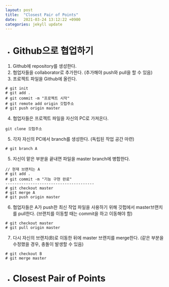 ```yaml
---
layout: post
title:  "Closest Pair of Points"
date:   2021-03-24 13:12:22 +0900
categories: jekyll update
---
```


- # Github으로 협업하기
1. Github에 repository를 생성한다.
2. 협업자들을 collaborator로 추가한다.
(추가해야 push와 pull을 할 수 있음)
3. 프로젝트 파일을 Github에 올린다.
```
# git init
# git add .
# git commit -m "프로젝트 시작"
# git remote add origin 깃헙주소
# git push origin master
```
4. 협업자들은 프로젝트 파일을 자신의 PC로 가져온다.
```
git clone 깃헙주소
```
5. 각자 자신의 PC에서 branch를 생성한다.
(독립된 작업 공간 마련)
```
# git branch A
```
5. 자신이 맡은 부분을 끝내면 파일을 master branch에 병합한다.
```
// 현재 브랜치는 A
# git add .
# git commit -m "기능 구현 완료"
---------------------------------------
# git checkout master
# git merge A
# git push origin master
```
6. 협업자들은 A가 push한 최신 작업 파일을 사용하기 위해 깃헙에서 master브랜치를 pull한다.
(브랜치를 이동할 때는 commit을 하고 이동해야 함)
```
# git checkout master
# git pull origin master
```
7. 다시 자신의 브랜치(B)로 이동한 뒤에 master 브랜치를 merge한다.
(같은 부분을 수정했을 경우, 충돌이 발생할 수 있음)
```
# git checkout B
# git merge master
```
- # Closest Pair of Points
